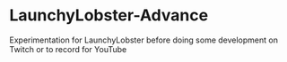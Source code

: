 # LaunchyLobster-Advance
Experimentation for LaunchyLobster before doing some development on Twitch or to record for YouTube
